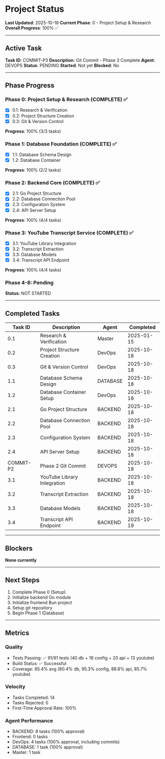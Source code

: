 # Project Status

**Last Updated**: 2025-10-18
**Current Phase**: 0 - Project Setup & Research
**Overall Progress**: 100% ✅

---

## Active Task

**Task ID**: COMMIT-P3
**Description**: Git Commit - Phase 3 Complete
**Agent**: DEVOPS
**Status**: PENDING
**Started**: Not yet
**Blocked**: No

---

## Phase Progress

### Phase 0: Project Setup & Research (COMPLETE) ✅
- [x] 0.1: Research & Verification
- [x] 0.2: Project Structure Creation
- [x] 0.3: Git & Version Control

**Progress**: 100% (3/3 tasks)

### Phase 1: Database Foundation (COMPLETE) ✅
- [x] 1.1: Database Schema Design
- [x] 1.2: Database Container

**Progress**: 100% (2/2 tasks)

### Phase 2: Backend Core (COMPLETE) ✅
- [x] 2.1: Go Project Structure
- [x] 2.2: Database Connection Pool
- [x] 2.3: Configuration System
- [x] 2.4: API Server Setup

**Progress**: 100% (4/4 tasks)

### Phase 3: YouTube Transcript Service (COMPLETE) ✅
- [x] 3.1: YouTube Library Integration
- [x] 3.2: Transcript Extraction
- [x] 3.3: Database Models
- [x] 3.4: Transcript API Endpoint

**Progress**: 100% (4/4 tasks)

### Phase 4-8: Pending
**Status**: NOT STARTED

---

## Completed Tasks

| Task ID | Description | Agent | Completed |
|---------|-------------|-------|-----------|
| 0.1 | Research & Verification | Master | 2025-01-15 |
| 0.2 | Project Structure Creation | DevOps | 2025-10-18 |
| 0.3 | Git & Version Control | DevOps | 2025-10-18 |
| 1.1 | Database Schema Design | DATABASE | 2025-10-18 |
| 1.2 | Database Container Setup | DevOps | 2025-10-18 |
| 2.1 | Go Project Structure | BACKEND | 2025-10-18 |
| 2.2 | Database Connection Pool | BACKEND | 2025-10-18 |
| 2.3 | Configuration System | BACKEND | 2025-10-18 |
| 2.4 | API Server Setup | BACKEND | 2025-10-18 |
| COMMIT-P2 | Phase 2 Git Commit | DEVOPS | 2025-10-18 |
| 3.1 | YouTube Library Integration | BACKEND | 2025-10-18 |
| 3.2 | Transcript Extraction | BACKEND | 2025-10-18 |
| 3.3 | Database Models | BACKEND | 2025-10-18 |
| 3.4 | Transcript API Endpoint | BACKEND | 2025-10-19 |

---

## Blockers

**None currently**

---

## Next Steps

1. Complete Phase 0 (Setup)
2. Initialize backend Go module
3. Initialize frontend Bun project
4. Setup git repository
5. Begin Phase 1 (Database)

---

## Metrics

### Quality
- Tests Passing: ✅ 91/91 tests (40 db + 18 config + 20 api + 13 youtube)
- Build Status: ✅ Successful
- Coverage: 85.4% avg (80.4% db, 95.3% config, 88.8% api, 85.7% youtube)

### Velocity
- Tasks Completed: 14
- Tasks Rejected: 0
- First-Time Approval Rate: 100%

### Agent Performance
- BACKEND: 8 tasks (100% approval)
- Frontend: 0 tasks
- DevOps: 4 tasks (100% approval, including commits)
- DATABASE: 1 task (100% approval)
- Master: 1 task
